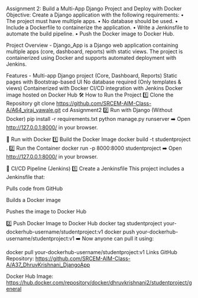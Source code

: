 Assignment 2: Build a Multi-App Django Project and Deploy with Docker
Objective: Create a Django application with the following requirements: • The project must have multiple apps.
• No database should be used.
• Include a Dockerfile to containerize the application.
• Write a Jenkinsfile to automate the build pipeline.
• Push the Docker image to Docker Hub.

Project Overview -
Django_App is a Django web application containing multiple apps (core, dashboard, reports) with static views. The project is containerized using Docker and supports automated deployment with Jenkins.

Features - 
Multi-app Django project (Core, Dashboard, Reports)
Static pages with Bootstrap-based UI
No database required (Only templates & views)
Containerized with Docker
CI/CD integration with Jenkins
Docker image hosted on Docker Hub
🛠 How to Run the Project
1️⃣ Clone the Repository
git clone https://github.com/SRCEM-AIM-Class-A/A64_viraj_yawale.git
cd Assignment2
2️⃣ Run with Django (Without Docker)
pip install -r requirements.txt
python manage.py runserver
➡️ Open http://127.0.0.1:8000/ in your browser.

🐳 Run with Docker
1️⃣ Build the Docker Image
docker build -t studentproject .
2️⃣ Run the Container
docker run -p 8000:8000 studentproject
➡️ Open http://127.0.0.1:8000/ in your browser.

📌 CI/CD Pipeline (Jenkins)
1️⃣ Create a Jenkinsfile
This project includes a Jenkinsfile that:

Pulls code from GitHub

Builds a Docker image

Pushes the image to Docker Hub

2️⃣ Push Docker Image to Docker Hub
docker tag studentproject your-dockerhub-username/studentproject:v1
docker push your-dockerhub-username/studentproject:v1
➡️ Now anyone can pull it using:

docker pull your-dockerhub-username/studentproject:v1
Links
GitHub Repository: https://github.com/SRCEM-AIM-Class-A/A37_DhruvKrishnani_DjangoApp

Docker Hub Image: https://hub.docker.com/repository/docker/dhruvkrishnani2/studentproject/general
